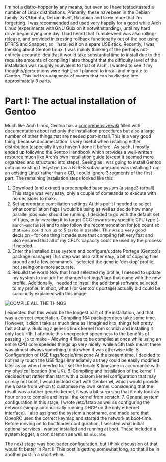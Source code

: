 I'm not a distro-hopper by any means, but even so I have tested/tasted a number of Linux distributions. 
Primarily, these have been in the Debian family: X/K/Ubuntu, Debian itself, Raspbian and likely more that I'm forgetting.
I was recommended and used very happily for a good while Arch Linux (experiments with GNU Guix on it notwithstanding), until my hard drive began dying one day.
I had heard that Tumbleweed was also rolling-release, and provided interesting rollback functionality out of the box using BTRFS and Snapper, so I installed it on a spare USB stick.
Recently, I was thinking about Gentoo Linux. I was mainly thinking of the perhaps not-entirely-accurate idea that it would take substantial time to install due to the requisite amounts of compiling
I also thought that the difficulty level of the installation was roughly equivalent to that of Arch,. I wanted to see if my thoughts/perceptions were right, so I planned to install and migrate to Gentoo.
This led to a sequence of events that can be divided into approximately 3 parts.

# Part I: The actual installation of Gentoo
Much like Arch Linux, Gentoo has a [comprehensive wiki]() filled with documentation about not only the installation procedures but also a large number of other things that are needed post-install. 
This is a very good thing, because documentation is very useful when installing either distribution (especially if you haven't done it before).
As such, I mostly ended up following the [Gentoo Handbook]() which provides a well-written resource much like Arch's own installation guide (except it seemed more organized and structured into steps).
Seeing as I was going to install Gentoo onto an existing filesystem (as a BTRFS subvolume) and was installing from an existing Linux rather than a CD, I could ignore 3 segments of the first part.
The remaining installation steps looked like this:

1. Download (and extract) a precompiled base system (a stage3 tarball)
This stage was very easy, only a couple of commands to execute with no decisions to make.
2. Set appropriate compiliation settings
At this point I needed to select what compiliation flags I would be using as well as decide how many parallel jobs `make` should be running.
I decided to go with the default set of flags, only tweaking it to target GCC towards my specific CPU type (`-march=amdfam10`) and to also follow the recommendation for job count so that `make` could run up to 5 tasks in parallel.
This was a very good decision - for one thing it made sure that compiling felt very fast and also ensured that all of my CPU's capacity could be used by the process if needed. 
3. Enter the installed base system and configure/update Portage (Gentoo's package manager)
This step was also rather easy, a bit of copying files around and a few commands. I selected the generic 'desktop' profile, not seeing one more accurate.
4. Rebuild the world
Now that I had selected my profile, I needed to update my system to include the changed settings/flags that came with the new profile.
Additionally, I needed to install the additional software selected to my profile. 
In short, what I (or Gentoo's portage) actually did could be succinctly explained with this image:

![COMPILE ALL THE THINGS](https://cdn.meme.am/instances/500x/71652744.jpg)

I expected that this would be the longest part of the installation, and that was a correct expectation. Compiling 164 packages does take some time.
However, it didn't take as much time as I imagined it to, things felt pretty fast actually. Building a generic linux kernel from scratch and installing it only took ~1h. 
I attribute this unexpected speediness to the benefits of passing `-j5` to make - Allowing 4 files to be compiled at once while using an entire CPU core speeded things up very nicely, while a 5th task meant there was almost always something to do when it was otherwise idle.
5. Configuration of USE flags/locale/timezone
At the present time, I decided to not really touch the USE flags immediately as they could be easily modified later as an when I needed to.
I set the locale & timezone in accordance with my physical location (the UK).
6. Compiling and installation of the kernel
I decided that rather than start with a custom kernel configuration that may or may not boot, I would instead start with Genkernel, which would provide me a base from which to customise my own kernel.
Considering that the result was a rather generic kernel, it was a bit surprising that it only took an hour or so to compile and install the kernel from scratch.
7. General system configuration
In this stage, I wrote /etc/fstab as well as configuring the network (simply automatically running DHCP on the only ethernet interface).
I also assigned the system a hostname, and made sure that OpenRC used the correct keymap and started the network at boot-time.
Before moving on to bootloader configuration, I selected what initial optional services I wanted installed and running at boot. These included a system logger, a cron daemon as well as `mlocate`.

The next stage was bootloader configuration, but I think discussion of that would fit better in Part II. This post is getting somewhat long, so that'll be in another post in a short while.